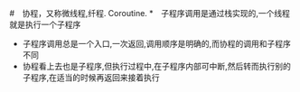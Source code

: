 #　协程，又称微线程,纤程. Coroutine.
*　子程序调用是通过栈实现的,一个线程就是执行一个子程序
* 子程序调用总是一个入口,一次返回,调用顺序是明确的,而协程的调用和子程序不同
* 协程看上去也是子程序,但执行过程中,在子程序内部可中断,然后转而执行别的子程序,在适当的时候再返回来接着执行
